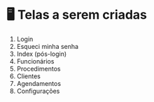 # 🖥️ Telas a serem criadas

1. Login
2. Esqueci minha senha
3. Index (pós-login)
4. Funcionários
5. Procedimentos
6. Clientes
7. Agendamentos
8. Configurações